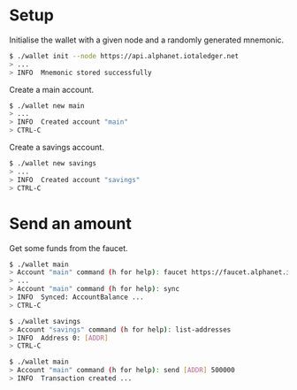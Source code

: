 # Setup

Initialise the wallet with a given node and a randomly generated mnemonic.
```sh
$ ./wallet init --node https://api.alphanet.iotaledger.net
> ...
> INFO  Mnemonic stored successfully
```

Create a main account.
```sh
$ ./wallet new main
> ...
> INFO  Created account "main"
> CTRL-C
```

Create a savings account.
```sh
$ ./wallet new savings
> ...
> INFO  Created account "savings"
> CTRL-C
```

# Send an amount

Get some funds from the faucet.
```sh
$ ./wallet main
> Account "main" command (h for help): faucet https://faucet.alphanet.iotaledger.net/api/enqueue
> ...
> Account "main" command (h for help): sync
> INFO  Synced: AccountBalance ...
> CTRL-C
```

```sh
$ ./wallet savings
> Account "savings" command (h for help): list-addresses
> INFO  Address 0: [ADDR]
> CTRL-C
```

```sh
$ ./wallet main
> Account "main" command (h for help): send [ADDR] 500000
> INFO  Transaction created ...
```
